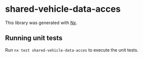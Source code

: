 # shared-vehicle-data-acces

This library was generated with [Nx](https://nx.dev).

## Running unit tests

Run `nx test shared-vehicle-data-acces` to execute the unit tests.
